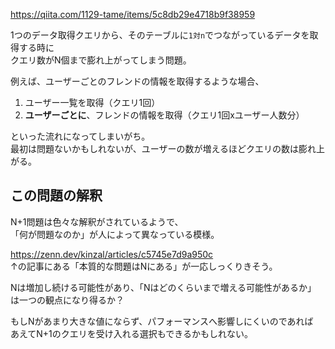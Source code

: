 <https://qiita.com/1129-tame/items/5c8db29e4718b9f38959>

1つのデータ取得クエリから、そのテーブルに`1対n`でつながっているデータを取得する時に  
クエリ数がN個まで膨れ上がってしまう問題。

例えば、ユーザーごとのフレンドの情報を取得するような場合、

1. ユーザー一覧を取得（クエリ1回）
2. **ユーザーごとに**、フレンドの情報を取得（クエリ1回xユーザー人数分）

といった流れになってしまいがち。  
最初は問題ないかもしれないが、ユーザーの数が増えるほどクエリの数は膨れ上がる。

## この問題の解釈
N+1問題は色々な解釈がされているようで、  
「何が問題なのか」が人によって異なっている模様。

<https://zenn.dev/kinzal/articles/c5745e7d9a950c>  
↑の記事にある「本質的な問題はNにある」が一応しっくりきそう。

Nは増加し続ける可能性があり、「Nはどのくらいまで増える可能性があるか」  
は一つの観点になり得るか？

もしNがあまり大きな値にならず、パフォーマンスへ影響しにくいのであれば  
あえてN+1のクエリを受け入れる選択もできるかもしれない。